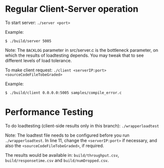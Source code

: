# Regular Client-Server operation

To start server: `./server <port>`

Example:

```
$ ./build/server 5005
```

Note: The `BACKLOG` parameter in src/server.c is the bottleneck parameter, on which the results of loadtesting depends. You may tweak that to see different levels of load tolerance.

To make client request: `./client <serverIP:port> <sourceCodeFileTobeGraded>`

Example:

```
$ ./build/client 0.0.0.0:5005 samples/compile_error.c
```

# Performance Testing

To do loadtesting (client-side results only in this branch): `./wrapperloadtest`

Note: The loadtest file needs to be configured before you run `./wrapperloadtest`. In line 11, change the `<serverIP:port>` if necessary, and also the `<sourceCodeFileTobeGraded>`, if required.

The results would be available in: `build/throughput.csv`, `build/responsetime.csv` and `build/numDropped.csv`.
